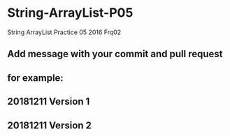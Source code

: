 # String-ArrayList-P05
String ArrayList Practice 05 2016 Frq02

## Add message with your commit and pull request
## for example:
## 20181211 Version 1
## 20181211 Version 2
